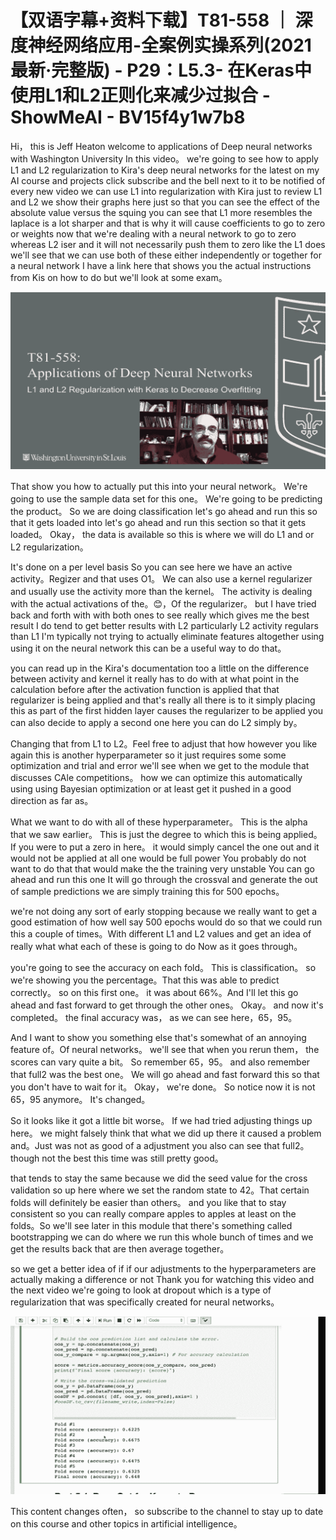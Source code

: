 # 【双语字幕+资料下载】T81-558 ｜ 深度神经网络应用-全案例实操系列(2021最新·完整版) - P29：L5.3- 在Keras中使用L1和L2正则化来减少过拟合 - ShowMeAI - BV15f4y1w7b8

Hi， this is Jeff Heaton welcome to applications of Deep neural networks with Washington University In this video。 we're going to see how to apply L1 and L2 regularization to Kira's deep neural networks for the latest on my AI course and projects click subscribe and the bell next to it to be notified of every new video we can use L1 into regularization with Kira just to review L1 and L2 we show their graphs here just so that you can see the effect of the absolute value versus the squing you can see that L1 more resembles the laplace is a lot sharper and that is why it will cause coefficients to go to zero or weights now that we're dealing with a neural network to go to zero whereas L2 iser and it will not necessarily push them to zero like the L1 does we'll see that we can use both of these either independently or together for a neural network I have a link here that shows you the actual instructions from Kis on how to do but we'll look at some exam。



![](img/7faee9fce20cf27950729f356ade8454_1.png)

That show you how to actually put this into your neural network。 We're going to use the sample data set for this one。 We're going to be predicting the product。 So we are doing classification let's go ahead and run this so that it gets loaded into let's go ahead and run this section so that it gets loaded。 Okay， the data is available so this is where we will do L1 and or L2 regularization。

 It's done on a per level basis So you can see here we have an active activity。Regizer and that uses O1。 We can also use a kernel regularizer and usually use the activity more than the kernel。 The activity is dealing with the actual activations of the。😊，Of the regularizer。 but I have tried back and forth with with both ones to see really which gives me the best result I do tend to get better results with L2 particularly L2 activity regulars than L1 I'm typically not trying to actually eliminate features altogether using using it on the neural network this can be a useful way to do that。

 you can read up in the Kira's documentation too a little on the difference between activity and kernel it really has to do with at what point in the calculation before after the activation function is applied that that regularizer is being applied and that's really all there is to it simply placing this as part of the first hidden layer causes the regularizer to be applied you can also decide to apply a second one here you can do L2 simply by。

Changing that from L1 to L2。Feel free to adjust that how however you like again this is another hyperparameter so it just requires some some optimization and trial and error we'll see when we get to the module that discusses CAle competitions。 how we can optimize this automatically using using Bayesian optimization or at least get it pushed in a good direction as far as。

What we want to do with all of these hyperparameter。 This is the alpha that we saw earlier。 This is just the degree to which this is being applied。 If you were to put a zero in here。 it would simply cancel the one out and it would not be applied at all one would be full power You probably do not want to do that that would make the the training very unstable You can go ahead and run this one It will go through the crossval and generate the out of sample predictions we are simply training this for 500 epochs。

 we're not doing any sort of early stopping because we really want to get a good estimation of how well say 500 epochs would do so that we could run this a couple of times。With different L1 and L2 values and get an idea of really what what each of these is going to do Now as it goes through。

 you're going to see the accuracy on each fold。 This is classification。 so we're showing you the percentage。That this was able to predict correctly。 so on this first one。 it was about 66%。And I'll let this go ahead and fast forward to get through the other ones。 Okay。 and now it's completed。 the final accuracy was， as we can see here，65，95。

 And I want to show you something else that's somewhat of an annoying feature of。Of neural networks。 we'll see that when you rerun them， the scores can vary quite a bit。 So remember 65，95。 and also remember that full2 was the best one。 We will go ahead and fast forward this so that you don't have to wait for it。 Okay， we're done。 So notice now it is not 65，95 anymore。 It's changed。

 So it looks like it got a little bit worse。 If we had tried adjusting things up here。 we might falsely think that what we did up there it caused a problem and。Just was not as good of a adjustment you also can see that full2。 though not the best this time was still pretty good。

 that tends to stay the same because we did the seed value for the cross validation so up here where we set the random state to 42。That certain folds will definitely be easier than others。 and you like that to stay consistent so you can really compare apples to apples at least on the folds。So we'll see later in this module that there's something called bootstrapping we can do where we run this whole bunch of times and we get the results back that are then average together。

 so we get a better idea of if if our adjustments to the hyperparameters are actually making a difference or not Thank you for watching this video and the next video we're going to look at dropout which is a type of regularization that was specifically created for neural networks。



![](img/7faee9fce20cf27950729f356ade8454_3.png)

This content changes often， so subscribe to the channel to stay up to date on this course and other topics in artificial intelligence。